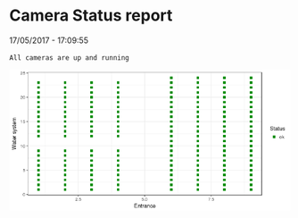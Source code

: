 Camera Status report
================
17/05/2017 - 17:09:55

    All cameras are up and running

![](camreport_files/figure-markdown_github/unnamed-chunk-2-1.png)
